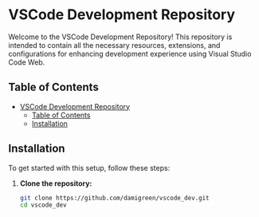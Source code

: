 # VSCode Development Repository

Welcome to the VSCode Development Repository! This repository is intended to contain all the necessary resources, extensions, and configurations for enhancing development experience using Visual Studio Code Web.

## Table of Contents

- [VSCode Development Repository](#vscode-development-repository)
  - [Table of Contents](#table-of-contents)
  - [Installation](#installation)

## Installation

To get started with this setup, follow these steps:

1. **Clone the repository:**
   ```bash
   git clone https://github.com/damigreen/vscode_dev.git
   cd vscode_dev
